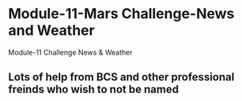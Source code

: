 # Module-11-Mars Challenge-News and Weather
Module-11 Challenge News &amp; Weather


## Lots of help from BCS and other professional freinds who wish to not be named
